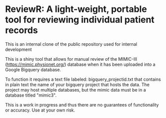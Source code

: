 # ReviewR: A light-weight, portable tool for reviewing individual patient records

This is an internal clone of the public repository used for internal development

This is a shiny tool that allows for manual review of the MIMIC-III (https://mimic.physionet.org/) database when it has been uploaded into a Google Bigquery database. 

To function it requires a text file labeled: bigquery_projectid.txt that contains in plain text the name of your bigquery project that hosts the data. The project may host multiple databases, but the mimic data must be in a database titled "mimic3".

This is a work in progress and thus there are no guarantees of functionality or accuracy. Use at your own risk.
